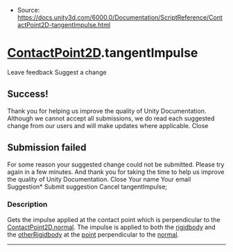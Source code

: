 * Source: https://docs.unity3d.com/6000.0/Documentation/ScriptReference/ContactPoint2D-tangentImpulse.html

#  [ContactPoint2D](https://docs.unity3d.com/6000.0/Documentation/ScriptReference/ContactPoint2D.html).tangentImpulse
Leave feedback
Suggest a change
## Success!
Thank you for helping us improve the quality of Unity Documentation. Although we cannot accept all submissions, we do read each suggested change from our users and will make updates where applicable.
Close
## Submission failed
For some reason your suggested change could not be submitted. Please <a>try again</a> in a few minutes. And thank you for taking the time to help us improve the quality of Unity Documentation.
Close
Your name Your email Suggestion* Submit suggestion
Cancel
tangentImpulse; 
### Description
Gets the impulse applied at the contact point which is perpendicular to the [ContactPoint2D.normal](https://docs.unity3d.com/6000.0/Documentation/ScriptReference/ContactPoint2D-normal.html).
The impulse is applied to both the [rigidbody](https://docs.unity3d.com/6000.0/Documentation/ScriptReference/ContactPoint2D-rigidbody.html) and the [otherRigidbody](https://docs.unity3d.com/6000.0/Documentation/ScriptReference/ContactPoint2D-otherRigidbody.html) at the [point](https://docs.unity3d.com/6000.0/Documentation/ScriptReference/ContactPoint2D-point.html) perpendicular to the [normal](https://docs.unity3d.com/6000.0/Documentation/ScriptReference/ContactPoint2D-normal.html).
* * *

